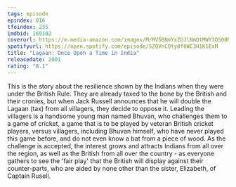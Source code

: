 ```yaml
---
tags: episode
epindex: 016
tfoindex: 235
imdbid: 169102
coverurl: https://m.media-amazon.com/images/M/MV5BNmYxZGJlNmQtMWY3OS00Njc0LThjODgtOWEwMWU4NTUxMDExXkEyXkFqcGdeQXVyNDAzNDk0MTQ@._V1_SY300_CR2,0,202,300_.jpg
spotifyurl: https://open.spotify.com/episode/5ZQVnCQty8f6WC3H1K1ExM
title: "Lagaan: Once Upon a Time in India"
releasedate: 2001
rating: "8.1"
---
```


This is the story about the resilience shown by the Indians when they were under the British Rule. They are already taxed to the bone by the British and their cronies, but when Jack Russell announces that he will double the Lagaan (tax) from all villagers, they decide to oppose it. Leading the villagers is a handsome young man named Bhuvan, who challenges them to a game of cricket, a game that is to be played by veteran British cricket players, versus villagers, including Bhuvan himself, who have never played this game before, and do not even know a bat from a piece of wood. As the challenge is accepted, the interest grows and attracts Indians from all over the region, as well as the British from all over the country - as everyone gathers to see the 'fair play' that the British will display against their counter-parts, who are aided by none other than the sister, Elizabeth, of Captain Rusell.